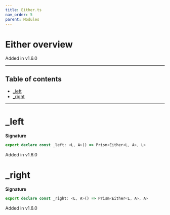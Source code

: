 ```yaml
---
title: Either.ts
nav_order: 5
parent: Modules
---
```


# Either overview

Added in v1.6.0

---

<h2 class="text-delta">Table of contents</h2>

- [\_left](#_left)
- [\_right](#_right)

---

# \_left

**Signature**

```ts
export declare const _left: <L, A>() => Prism<Either<L, A>, L>
```

Added in v1.6.0

# \_right

**Signature**

```ts
export declare const _right: <L, A>() => Prism<Either<L, A>, A>
```

Added in v1.6.0
